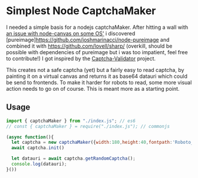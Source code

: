 # Simplest Node CaptchaMaker

I needed a simple basis for a nodejs captchaMaker. 
After hitting a wall with [an issue with node-canvas on some OS']() i discovered [pureimage]https://github.com/joshmarinacci/node-pureimage and combined it with https://github.com/lovell/sharp/ (overkill, should be possible with dependencies of pureimage but i was too impatient, feel free to contribute!)
I got inspired by the [Captcha-Validator](https://github.com/makeuseofcode/CAPTCHA-Validator) project.

This creates not a safe captcha (yet) but a fairly easy to read captcha, by painting it on a virtual canvas and returns it as base64 datauri which could be send to frontends. To make it harder for robots to read, some more visual action needs to go on of course. This is meant more as a starting point.

## Usage

```js
import { captchaMaker } from "./index.js"; // es6
// const { captchaMaker } = require("./index.js"); // commonjs

(async function(){
  let captcha = new captchaMaker({width:180,height:40,fontpath:'Roboto_Mono/static/RobotoMono-ExtraLight.ttf'});
  await captcha.init()

  let datauri = await captcha.getRandomCaptcha();
  console.log(datauri);
}())
```